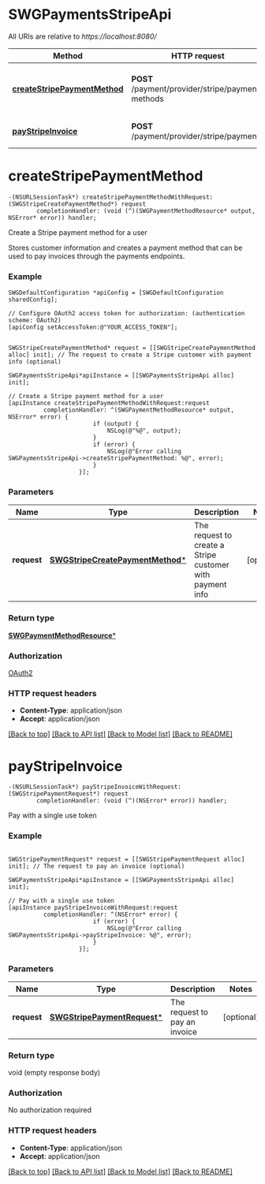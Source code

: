 # SWGPaymentsStripeApi

All URIs are relative to *https://localhost:8080/*

Method | HTTP request | Description
------------- | ------------- | -------------
[**createStripePaymentMethod**](SWGPaymentsStripeApi.md#createstripepaymentmethod) | **POST** /payment/provider/stripe/payment-methods | Create a Stripe payment method for a user
[**payStripeInvoice**](SWGPaymentsStripeApi.md#paystripeinvoice) | **POST** /payment/provider/stripe/payments | Pay with a single use token


# **createStripePaymentMethod**
```objc
-(NSURLSessionTask*) createStripePaymentMethodWithRequest: (SWGStripeCreatePaymentMethod*) request
        completionHandler: (void (^)(SWGPaymentMethodResource* output, NSError* error)) handler;
```

Create a Stripe payment method for a user

Stores customer information and creates a payment method that can be used to pay invoices through the payments endpoints.

### Example 
```objc
SWGDefaultConfiguration *apiConfig = [SWGDefaultConfiguration sharedConfig];

// Configure OAuth2 access token for authorization: (authentication scheme: OAuth2)
[apiConfig setAccessToken:@"YOUR_ACCESS_TOKEN"];


SWGStripeCreatePaymentMethod* request = [[SWGStripeCreatePaymentMethod alloc] init]; // The request to create a Stripe customer with payment info (optional)

SWGPaymentsStripeApi*apiInstance = [[SWGPaymentsStripeApi alloc] init];

// Create a Stripe payment method for a user
[apiInstance createStripePaymentMethodWithRequest:request
          completionHandler: ^(SWGPaymentMethodResource* output, NSError* error) {
                        if (output) {
                            NSLog(@"%@", output);
                        }
                        if (error) {
                            NSLog(@"Error calling SWGPaymentsStripeApi->createStripePaymentMethod: %@", error);
                        }
                    }];
```

### Parameters

Name | Type | Description  | Notes
------------- | ------------- | ------------- | -------------
 **request** | [**SWGStripeCreatePaymentMethod***](SWGStripeCreatePaymentMethod*.md)| The request to create a Stripe customer with payment info | [optional] 

### Return type

[**SWGPaymentMethodResource***](SWGPaymentMethodResource.md)

### Authorization

[OAuth2](../README.md#OAuth2)

### HTTP request headers

 - **Content-Type**: application/json
 - **Accept**: application/json

[[Back to top]](#) [[Back to API list]](../README.md#documentation-for-api-endpoints) [[Back to Model list]](../README.md#documentation-for-models) [[Back to README]](../README.md)

# **payStripeInvoice**
```objc
-(NSURLSessionTask*) payStripeInvoiceWithRequest: (SWGStripePaymentRequest*) request
        completionHandler: (void (^)(NSError* error)) handler;
```

Pay with a single use token

### Example 
```objc

SWGStripePaymentRequest* request = [[SWGStripePaymentRequest alloc] init]; // The request to pay an invoice (optional)

SWGPaymentsStripeApi*apiInstance = [[SWGPaymentsStripeApi alloc] init];

// Pay with a single use token
[apiInstance payStripeInvoiceWithRequest:request
          completionHandler: ^(NSError* error) {
                        if (error) {
                            NSLog(@"Error calling SWGPaymentsStripeApi->payStripeInvoice: %@", error);
                        }
                    }];
```

### Parameters

Name | Type | Description  | Notes
------------- | ------------- | ------------- | -------------
 **request** | [**SWGStripePaymentRequest***](SWGStripePaymentRequest*.md)| The request to pay an invoice | [optional] 

### Return type

void (empty response body)

### Authorization

No authorization required

### HTTP request headers

 - **Content-Type**: application/json
 - **Accept**: application/json

[[Back to top]](#) [[Back to API list]](../README.md#documentation-for-api-endpoints) [[Back to Model list]](../README.md#documentation-for-models) [[Back to README]](../README.md)

